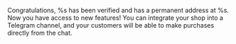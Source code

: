 Congratulations, %s has been verified and has a permanent address at %s. Now you have access to new features!
You can integrate your shop into a Telegram channel, and your customers will be able to make purchases directly from the chat.